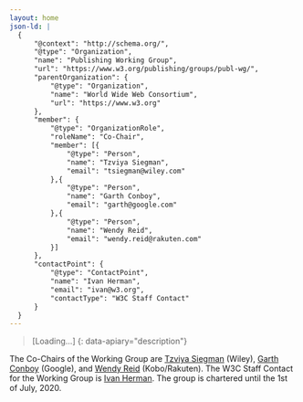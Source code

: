 ```yaml
---
layout: home
json-ld: |
  {
      "@context": "http://schema.org/",
      "@type": "Organization",
      "name": "Publishing Working Group",
      "url": "https://www.w3.org/publishing/groups/publ-wg/",
      "parentOrganization": {
          "@type": "Organization",
          "name": "World Wide Web Consortium",
          "url": "https://www.w3.org"
      },
      "member": {
          "@type": "OrganizationRole",
          "roleName": "Co-Chair",
          "member": [{
              "@type": "Person",
              "name": "Tzviya Siegman",
              "email": "tsiegman@wiley.com"
          },{
              "@type": "Person",
              "name": "Garth Conboy",
              "email": "garth@google.com"
          },{
              "@type": "Person",
              "name": "Wendy Reid",
              "email": "wendy.reid@rakuten.com"
          }]
      },
      "contactPoint": {
          "@type": "ContactPoint",
          "name": "Ivan Herman",
          "email": "ivan@w3.org",
          "contactType": "W3C Staff Contact"
      }
  }
---
```

> [Loading…]
{: data-apiary="description"}

The Co-Chairs of the Working Group are [Tzviya Siegman](mailto:tsiegman@wiley.com)  (Wiley), [Garth Conboy](mailto:garth@google.com) (Google), and [Wendy Reid](mailto:wendy.reid@rakuten.com) (Kobo/Rakuten). The W3C Staff Contact for the Working Group is [Ivan Herman](mailto:ivan@w3.org). The group is chartered until the 1st of July, 2020.



